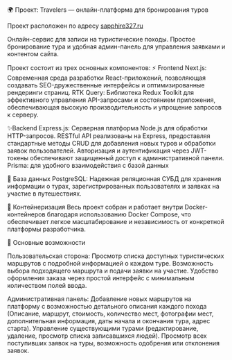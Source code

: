 🌍 Проект: Travelers — онлайн-платформа для бронирования туров

Проект расположен по адресу [sapphire327.ru](https://sapphire327.ru/)


Онлайн-сервис для записи на туристические походы. 
Простое бронирование тура и удобная админ-панель для управления заявками и контентом сайта.

Проект состоит из трех основных компонентов:
⚡ Frontend
Next.js: Современная среда разработки React-приложений, позволяющая создавать SEO-дружественные интерфейсы и оптимизированные рендеринги страниц.
RTK Query: Библиотека Redux Toolkit для эффективного управления API-запросами и состоянием приложения, обеспечивающая высокую производительность и упрощение запросов к серверу.

✨Backend
Express.js: Серверная платформа Node.js для обработки HTTP-запросов.
RESTful API реализованы на Express, предоставляя стандартные методы CRUD для добавления новых туров и обработки заявок пользователей.
Авторизация и аутентификация через JWT-токены обеспечивают защищенный доступ к административной панели.
Prisma: для удобного взаимодействия с базой данных

📁 База данных
PostgreSQL: Надежная реляционная СУБД для хранения информации о турах, зарегистрированных пользователях и заявках на участие в путешествиях.

🐳 Контейнеризация
Весь проект собран и работает внутри Docker-контейнеров благодаря использованию Docker Compose, что обеспечивает легкое масштабирование и независимость от конкретной платформы разработчика.



🎯 Основные возможности

Пользовательская сторона:
Просмотр списка доступных туристических маршрутов с подробной информацией о каждом туре.
Возможность выбора подходящего маршрута и подачи заявки на участие.
Удобство оформления заказа через простой интерфейс с минимальным количеством полей ввода.

Административная панель:
Добавление новых маршрутов на платформу с возможностью детального описания каждого похода (Описание, маршрут, стоимость, количество мест, фотографии мест, дополнительная информация, даты начала и окончания тура, адрес старта).
Управление существующими турами (редактирование, удаление, просмотр списка записавшихся людей).
Просмотр всех поступивших заявок на туры, возможность одобрения или отклонения заявок.

